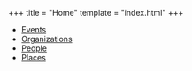+++
title = "Home"
template = "index.html"
+++

* [Events](@/e/_index.md)
* [Organizations](@/o/_index.md)
* [People](@/w/_index.md)
* [Places](@/v/_index.md)
